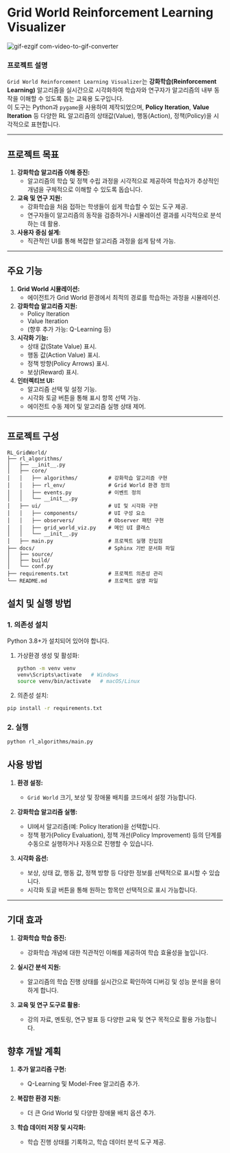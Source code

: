 # **Grid World Reinforcement Learning Visualizer**
![gif-ezgif com-video-to-gif-converter](https://github.com/user-attachments/assets/a23b5f2e-8963-4218-9f55-b69b055de992)

### **프로젝트 설명**
`Grid World Reinforcement Learning Visualizer`는 **강화학습(Reinforcement Learning)** 알고리즘을 실시간으로 시각화하여 학습자와 연구자가 알고리즘의 내부 동작을 이해할 수 있도록 돕는 교육용 도구입니다.  
이 도구는 Python과 `pygame`을 사용하여 제작되었으며, **Policy Iteration**, **Value Iteration** 등 다양한 RL 알고리즘의 상태값(Value), 행동(Action), 정책(Policy)을 시각적으로 표현합니다.

---

## **프로젝트 목표**
1. **강화학습 알고리즘 이해 증진:**
   - 알고리즘의 학습 및 정책 수립 과정을 시각적으로 제공하여 학습자가 추상적인 개념을 구체적으로 이해할 수 있도록 돕습니다.
2. **교육 및 연구 지원:**
   - 강화학습을 처음 접하는 학생들이 쉽게 학습할 수 있는 도구 제공.
   - 연구자들이 알고리즘의 동작을 검증하거나 시뮬레이션 결과를 시각적으로 분석하는 데 활용.
3. **사용자 중심 설계:**
   - 직관적인 UI를 통해 복잡한 알고리즘 과정을 쉽게 탐색 가능.

---

## **주요 기능**
1. **Grid World 시뮬레이션:**
   - 에이전트가 Grid World 환경에서 최적의 경로를 학습하는 과정을 시뮬레이션.
2. **강화학습 알고리즘 지원:**
   - Policy Iteration
   - Value Iteration
   - (향후 추가 가능: Q-Learning 등)
3. **시각화 기능:**
   - 상태 값(State Value) 표시.
   - 행동 값(Action Value) 표시.
   - 정책 방향(Policy Arrows) 표시.
   - 보상(Reward) 표시.
4. **인터렉티브 UI:**
   - 알고리즘 선택 및 설정 기능.
   - 시각화 토글 버튼을 통해 표시 항목 선택 가능.
   - 에이전트 수동 제어 및 알고리즘 실행 상태 제어.

---

## **프로젝트 구성**

```plaintext
RL_GridWorld/
├── rl_algorithms/
│   ├── __init__.py
│   ├── core/
│   │   ├── algorithms/          # 강화학습 알고리즘 구현
│   │   ├── rl_env/              # Grid World 환경 정의
│   │   ├── events.py            # 이벤트 정의
│   │   └── __init__.py
│   ├── ui/                      # UI 및 시각화 구현
│   │   ├── components/          # UI 구성 요소
│   │   ├── observers/           # Observer 패턴 구현
│   │   ├── grid_world_viz.py    # 메인 UI 클래스
│   │   └── __init__.py
│   ├── main.py                  # 프로젝트 실행 진입점
├── docs/                        # Sphinx 기반 문서화 파일
│   ├── source/
│   ├── build/
│   └── conf.py
├── requirements.txt             # 프로젝트 의존성 관리
└── README.md                    # 프로젝트 설명 파일
```

## **설치 및 실행 방법**

### **1. 의존성 설치**
Python 3.8+가 설치되어 있어야 합니다.

1. 가상환경 생성 및 활성화:
   ```bash
   python -m venv venv
   venv\Scripts\activate   # Windows
   source venv/bin/activate   # macOS/Linux
   ```
2. 의존성 설치:
  ```bash
  pip install -r requirements.txt
  ```

### **2. 실행**
  ```bash
  python rl_algorithms/main.py
  ```
## **사용 방법**

1. **환경 설정:**
   - `Grid World` 크기, 보상 및 장애물 배치를 코드에서 설정 가능합니다.

2. **강화학습 알고리즘 실행:**
   - UI에서 알고리즘(예: Policy Iteration)을 선택합니다.
   - 정책 평가(Policy Evaluation), 정책 개선(Policy Improvement) 등의 단계를 수동으로 실행하거나 자동으로 진행할 수 있습니다.

3. **시각화 옵션:**
   - 보상, 상태 값, 행동 값, 정책 방향 등 다양한 정보를 선택적으로 표시할 수 있습니다.
   - 시각화 토글 버튼을 통해 원하는 항목만 선택적으로 표시 가능합니다.

---

## **기대 효과**

1. **강화학습 학습 증진:**
   - 강화학습 개념에 대한 직관적인 이해를 제공하여 학습 효율성을 높입니다.

2. **실시간 분석 지원:**
   - 알고리즘의 학습 진행 상태를 실시간으로 확인하여 디버깅 및 성능 분석을 용이하게 합니다.

3. **교육 및 연구 도구로 활용:**
   - 강의 자료, 멘토링, 연구 발표 등 다양한 교육 및 연구 목적으로 활용 가능합니다.

## **향후 개발 계획**

1. **추가 알고리즘 구현:**
   - Q-Learning 및 Model-Free 알고리즘 추가.
   
2. **복잡한 환경 지원:**
   - 더 큰 Grid World 및 다양한 장애물 배치 옵션 추가.
   
3. **학습 데이터 저장 및 시각화:**
   - 학습 진행 상태를 기록하고, 학습 데이터 분석 도구 제공.
